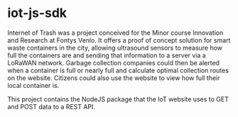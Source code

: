 # iot-js-sdk
Internet of Trash was a project conceived for the Minor course Innovation and Research at Fontys Venlo. It offers a proof of concept solution for smart waste containers in the city, allowing ultrasound sensors to measure how full the containers are and sending that information to a server via a LoRaWAN network. Garbage collection companies could then be alerted when a container is full or nearly full and calculate optimal collection routes on the website. Citizens could also use the website to view how full their local container is. 

This project contains the NodeJS package that the IoT website uses to GET and POST data to a REST API.
